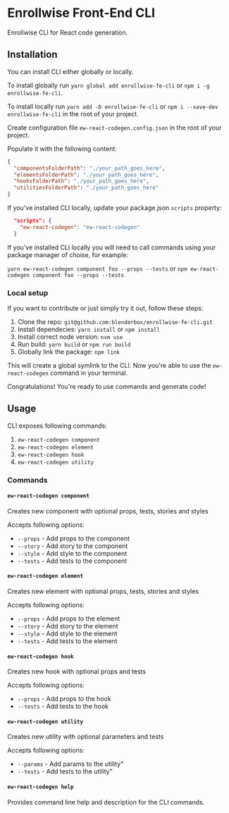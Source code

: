 # Enrollwise Front-End CLI

Enrollwise CLI for React code generation.

## Installation

You can install CLI either globally or locally.

To install globally run `yarn global add enrollwise-fe-cli` or `npm i -g enrollwise-fe-cli`.

To install locally run `yarn add -D enrollwise-fe-cli` or `npm i --save-dev enrollwise-fe-cli` in the root of your project.

Create configuration file `ew-react-codegen.config.json` in the root of your project.

Populate it with the following content:

```json
{
  "componentsFolderPath": "./your_path_goes_here",
  "elementsFolderPath": "./your_path_goes_here",
  "hooksFolderPath": "./your_path_goes_here",
  "utilitiesFolderPath": "./your_path_goes_here"
}
```

If you've installed CLI locally, update your package.json `scripts` property:

```json
  "scripts": {
    "ew-react-codegen": "ew-react-codegen"
  }
```

If you've installed CLI locally you will need to call commands using your package manager of choise, for example:

`yarn ew-react-codegen component foo --props --tests` or `npm ew-react-codegen component foo --props --tests`

### Local setup

If you want to contribute or just simply try it out, follow these steps:

1. Clone the repo: `git@github.com:blenderbox/enrollwise-fe-cli.git`
2. Install dependecies: `yarn install` or `npm install`
3. Install correct node version: `nvm use`
4. Run build: `yarn build` or `npm run build`
5. Globally link the package: `npm link`

This will create a global symlink to the CLI. Now you're able to use the `ew-react-codegen` command in your terminal.

Congratulations! You're ready to use commands and generate code!

## Usage

CLI exposes following commands:

1. `ew-react-codegen component`
2. `ew-react-codegen element`
3. `ew-react-codegen hook`
4. `ew-react-codegen utility`

### Commands

#### `ew-react-codegen component`

Creates new component with optional props, tests, stories and styles

Accepts following options:

- `--props` - Add props to the component
- `--story` - Add story to the component
- `--style` - Add style to the component
- `--tests` - Add tests to the component

#### `ew-react-codegen element`

Creates new element with optional props, tests, stories and styles

Accepts following options:

- `--props` - Add props to the element
- `--story` - Add story to the element
- `--style` - Add style to the element
- `--tests` - Add tests to the element

#### `ew-react-codegen hook`

Creates new hook with optional props and tests

Accepts following options:

- `--props` - Add props to the hook
- `--tests` - Add tests to the hook

#### `ew-react-codegen utility`

Creates new utility with optional parameters and tests

Accepts following options:

- `--params` - Add params to the utility"
- `--tests` - Add tests to the utility"

#### `ew-react-codegen help`

Provides command line help and description for the CLI commands.
